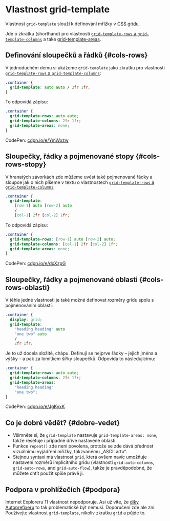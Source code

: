 # Vlastnost grid-template

Vlastnost `grid-template` slouží k definování mřížky v [CSS gridu](css-grid.md).

Jde o zkratku (shorthand) pro vlastnosti [`grid-template-rows` a `grid-template-columns`](grid-template-rows-columns.md) a také [grid-template-areas](grid-template-areas.md).

## Definování sloupečků a řádků {#cols-rows}

V jednoduchém demu si ukážeme `grid-template` jako zkratku pro vlastnosti [`grid-template-rows` a `grid-template-columns`](grid-template-rows-columns.md):

```css
.container {
  grid-template: auto auto / 2fr 1fr;
}  
```

To odpovídá zápisu:

```css
.container {
  grid-template-rows: auto auto;
  grid-template-columns: 2fr 1fr;
  grid-template-areas: none;  
}
```

CodePen: [cdpn.io/e/YmWxzw](https://codepen.io/machal/pen/YmWxzw?editors=1100)

## Sloupečky, řádky a pojmenované stopy {#cols-rows-stopy}

V hranatých závorkách zde můžeme uvést také pojmenované řádky a sloupce jak o nich píšeme v textu o vlastnostech [`grid-template-rows` a `grid-template-columns`](grid-template-rows-columns.md#pojmenovane-stopy)

```css
.container {
  grid-template:
    [row-1] auto [row-2] auto
    / 
    [col-1] 2fr [col-2] 1fr;
```

To odpovídá zápisu:

```css
.container {
  grid-template-rows: [row-1] auto [row-2] auto;
  grid-template-columns: [col-1] 2fr [col-2] 1fr;  
  grid-template-areas: none;
}
```

CodePen: [cdpn.io/e/dxXzpG](https://codepen.io/machal/pen/dxXzpG?editors=1100)

## Sloupečky, řádky a pojmenované oblasti {#cols-rows-oblasti}

V téhle jedné vlastnosti je také možné definovat rozměry gridu spolu s pojmenováním oblastí:

```css
.container {
  display: grid;
  grid-template:
    "heading heading" auto
    "one two" auto
    /
    2fr 1fr;
```

Je to už docela složité, chápu. Definují se nejprve řádky – jejich jména a výšky – a pak za lomítkem šířky sloupečků. Odpovídá to následujícímu:

```css
.container {
  grid-template-rows: auto auto;
  grid-template-columns: 2fr 1fr;  
  grid-template-areas:
    "heading heading"
    "one two";
}
```

CodePen: [cdpn.io/e/JgKyxK](https://codepen.io/machal/pen/JgKyxK?editors=1100)

## Co je dobré vědět? {#dobre-vedet}

- Všimněte si, že `grid-template` nastavuje `grid-template-areas: none`, takže resetuje i případné dříve nastavené oblasti.
- Funkce `repeat()` zde není povolena, protože se zde dává přednost vizuálnímu vyjádření mřížky, takzvanému „ASCII artu“.
- Stejnou syntaxi má vlastnost `grid`, která ovšem navíc umožňuje nastavení rozměrů implicitního gridu (vlastnosti `grid-auto-columns`, `grid-auto-rows`, and `grid-auto-flow`), takže je pravděpodobné, že můžete chtít použít spíše právě ji.

## Podpora v prohlížečích {#podpora}

Internet Exploreru 11 vlastnost nepodporuje. Asi už víte, že [díky Autoprefixeru](css-grid-msie.md) to tak problematické být nemusí. Doporučení zde ale zní: Používejte vlastnost `grid-template`, nikoliv zkratku `grid` a půjde to.
